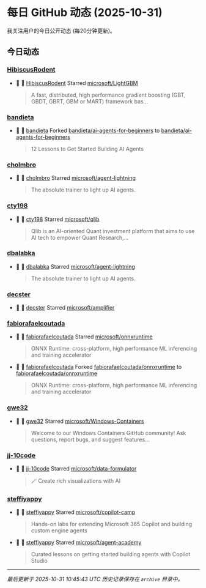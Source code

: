 # 每日 GitHub 动态 (2025-10-31)

我关注用户的今日公开动态 (每20分钟更新)。

## 今日动态

### [HibiscusRodent](https://github.com/HibiscusRodent)
- 🌟 👤 [HibiscusRodent](https://github.com/HibiscusRodent) Starred [microsoft/LightGBM](https://github.com/microsoft/LightGBM)
  > A fast, distributed, high performance gradient boosting (GBT, GBDT, GBRT, GBM or MART) framework bas...

### [bandieta](https://github.com/bandieta)
- 🍴 👤 [bandieta](https://github.com/bandieta) Forked [bandieta/ai-agents-for-beginners](https://github.com/bandieta/ai-agents-for-beginners) to [bandieta/ai-agents-for-beginners](https://github.com/bandieta/ai-agents-for-beginners)
  > 12 Lessons to Get Started Building AI Agents

### [cholmbro](https://github.com/cholmbro)
- 🌟 👤 [cholmbro](https://github.com/cholmbro) Starred [microsoft/agent-lightning](https://github.com/microsoft/agent-lightning)
  > The absolute trainer to light up AI agents.

### [cty198](https://github.com/cty198)
- 🌟 👤 [cty198](https://github.com/cty198) Starred [microsoft/qlib](https://github.com/microsoft/qlib)
  > Qlib is an AI-oriented Quant investment platform that aims to use AI tech to empower Quant Research,...

### [dbalabka](https://github.com/dbalabka)
- 🌟 👤 [dbalabka](https://github.com/dbalabka) Starred [microsoft/agent-lightning](https://github.com/microsoft/agent-lightning)
  > The absolute trainer to light up AI agents.

### [decster](https://github.com/decster)
- 🌟 👤 [decster](https://github.com/decster) Starred [microsoft/amplifier](https://github.com/microsoft/amplifier)

### [fabiorafaelcoutada](https://github.com/fabiorafaelcoutada)
- 🌟 👤 [fabiorafaelcoutada](https://github.com/fabiorafaelcoutada) Starred [microsoft/onnxruntime](https://github.com/microsoft/onnxruntime)
  > ONNX Runtime: cross-platform, high performance ML inferencing and training accelerator
- 🍴 👤 [fabiorafaelcoutada](https://github.com/fabiorafaelcoutada) Forked [fabiorafaelcoutada/onnxruntime](https://github.com/fabiorafaelcoutada/onnxruntime) to [fabiorafaelcoutada/onnxruntime](https://github.com/fabiorafaelcoutada/onnxruntime)
  > ONNX Runtime: cross-platform, high performance ML inferencing and training accelerator

### [gwe32](https://github.com/gwe32)
- 🌟 👤 [gwe32](https://github.com/gwe32) Starred [microsoft/Windows-Containers](https://github.com/microsoft/Windows-Containers)
  > Welcome to our Windows Containers GitHub community! Ask questions, report bugs, and suggest features...

### [jj-10code](https://github.com/jj-10code)
- 🌟 👤 [jj-10code](https://github.com/jj-10code) Starred [microsoft/data-formulator](https://github.com/microsoft/data-formulator)
  > 🪄 Create rich visualizations with AI 

### [steffiyappy](https://github.com/steffiyappy)
- 🌟 👤 [steffiyappy](https://github.com/steffiyappy) Starred [microsoft/copilot-camp](https://github.com/microsoft/copilot-camp)
  > Hands-on labs for extending Microsoft 365 Copilot and building custom engine agents
- 🌟 👤 [steffiyappy](https://github.com/steffiyappy) Starred [microsoft/agent-academy](https://github.com/microsoft/agent-academy)
  > Curated lessons on getting started building agents with Copilot Studio


---
*最后更新于 2025-10-31 10:45:43 UTC*
*历史记录保存在 `archive` 目录中。*
